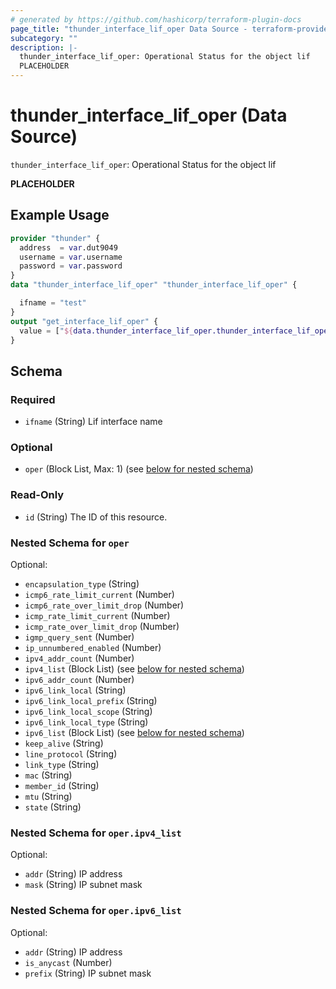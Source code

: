 ```yaml
---
# generated by https://github.com/hashicorp/terraform-plugin-docs
page_title: "thunder_interface_lif_oper Data Source - terraform-provider-thunder"
subcategory: ""
description: |-
  thunder_interface_lif_oper: Operational Status for the object lif
  PLACEHOLDER
---
```


# thunder_interface_lif_oper (Data Source)

`thunder_interface_lif_oper`: Operational Status for the object lif

__PLACEHOLDER__

## Example Usage

```terraform
provider "thunder" {
  address  = var.dut9049
  username = var.username
  password = var.password
}
data "thunder_interface_lif_oper" "thunder_interface_lif_oper" {

  ifname = "test"
}
output "get_interface_lif_oper" {
  value = ["${data.thunder_interface_lif_oper.thunder_interface_lif_oper}"]
}
```

<!-- schema generated by tfplugindocs -->
## Schema

### Required

- `ifname` (String) Lif interface name

### Optional

- `oper` (Block List, Max: 1) (see [below for nested schema](#nestedblock--oper))

### Read-Only

- `id` (String) The ID of this resource.

<a id="nestedblock--oper"></a>
### Nested Schema for `oper`

Optional:

- `encapsulation_type` (String)
- `icmp6_rate_limit_current` (Number)
- `icmp6_rate_over_limit_drop` (Number)
- `icmp_rate_limit_current` (Number)
- `icmp_rate_over_limit_drop` (Number)
- `igmp_query_sent` (Number)
- `ip_unnumbered_enabled` (Number)
- `ipv4_addr_count` (Number)
- `ipv4_list` (Block List) (see [below for nested schema](#nestedblock--oper--ipv4_list))
- `ipv6_addr_count` (Number)
- `ipv6_link_local` (String)
- `ipv6_link_local_prefix` (String)
- `ipv6_link_local_scope` (String)
- `ipv6_link_local_type` (String)
- `ipv6_list` (Block List) (see [below for nested schema](#nestedblock--oper--ipv6_list))
- `keep_alive` (String)
- `line_protocol` (String)
- `link_type` (String)
- `mac` (String)
- `member_id` (String)
- `mtu` (String)
- `state` (String)

<a id="nestedblock--oper--ipv4_list"></a>
### Nested Schema for `oper.ipv4_list`

Optional:

- `addr` (String) IP address
- `mask` (String) IP subnet mask


<a id="nestedblock--oper--ipv6_list"></a>
### Nested Schema for `oper.ipv6_list`

Optional:

- `addr` (String) IP address
- `is_anycast` (Number)
- `prefix` (String) IP subnet mask


